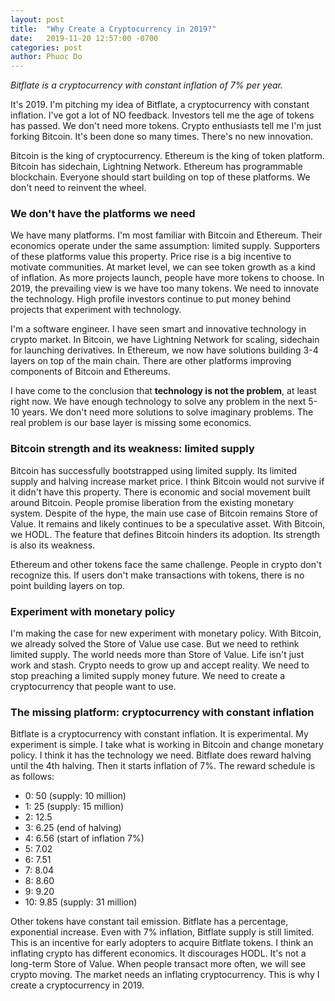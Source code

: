 ```yaml
---
layout: post
title:  "Why Create a Cryptocurrency in 2019?"
date:   2019-11-20 12:57:00 -0700
categories: post
author: Phuoc Do
---
```


*Bitflate is a cryptocurrency with constant inflation of 7% per year.*

It's 2019. I'm pitching my idea of Bitflate, a cryptocurrency with constant inflation. I've got a lot of NO feedback. Investors tell me the age of tokens has passed. We don't need more tokens. Crypto enthusiasts tell me I'm just forking Bitcoin. It's been done so many times. There's no new innovation.

Bitcoin is the king of cryptocurrency. Ethereum is the king of token platform. Bitcoin has sidechain, Lightning Network. Ethereum has programmable blockchain. Everyone should start building on top of these platforms. We don't need to reinvent the wheel.

### We don't have the platforms we need

We have many platforms. I'm most familiar with Bitcoin and Ethereum. Their economics operate under the same assumption: limited supply. Supporters of these platforms value this property. Price rise is a big incentive to motivate communities. At market level, we can see token growth as a kind of inflation. As more projects launch, people have more tokens to choose. In 2019, the prevailing view is we have too many tokens. We need to innovate the technology. High profile investors continue to put money behind projects that experiment with technology.

I'm a software engineer. I have seen smart and innovative technology in crypto market. In Bitcoin, we have Lightning Network for scaling, sidechain for launching derivatives. In Ethereum, we now have solutions building 3-4 layers on top of the main chain. There are other platforms improving components of Bitcoin and Ethereums.

I have come to the conclusion that **technology is not the problem**, at least right now. We have enough technology to solve any problem in the next 5-10 years. We don't need more solutions to solve imaginary problems. The real problem is our base layer is missing some economics.

### Bitcoin strength and its weakness: limited supply

Bitcoin has successfully bootstrapped using limited supply. Its limited supply and halving increase market price. I think Bitcoin would not survive if it didn't have this property. There is economic and social movement built around Bitcoin. People promise liberation from the existing monetary system. Despite of the hype, the main use case of Bitcoin remains Store of Value. It remains and likely continues to be a speculative asset. With Bitcoin, we HODL. The feature that defines Bitcoin hinders its adoption. Its strength is also its weakness.

Ethereum and other tokens face the same challenge. People in crypto don't recognize this. If users don't make transactions with tokens, there is no point building layers on top.

### Experiment with monetary policy

I'm making the case for new experiment with monetary policy. With Bitcoin, we already solved the Store of Value use case. But we need to rethink limited supply. The world needs more than Store of Value. Life isn't just work and stash. Crypto needs to grow up and accept reality. We need to stop preaching a limited supply money future. We need to create a cryptocurrency that people want to use.

### The missing platform: cryptocurrency with constant inflation

Bitflate is a cryptocurrency with constant inflation. It is experimental. My experiment is simple. I take what is working in Bitcoin and change monetary policy. I think it has the technology we need. Bitflate does reward halving until the 4th halving. Then it starts inflation of 7%. The reward schedule is as follows:

- 0: 50 (supply: 10 million)
- 1: 25 (supply: 15 million)
- 2: 12.5
- 3: 6.25 (end of halving)
- 4: 6.56 (start of inflation 7%)
- 5: 7.02
- 6: 7.51
- 7: 8.04
- 8: 8.60
- 9: 9.20
- 10: 9.85 (supply: 31 million)

Other tokens have constant tail emission. Bitflate has a percentage, exponential increase. Even with 7% inflation, Bitflate supply is still limited. This is an incentive for early adopters to acquire Bitflate tokens. I think an inflating crypto has different economics. It discourages HODL. It's not a long-term Store of Value. When people transact more often, we will see crypto moving. The market needs an inflating cryptocurrency. This is why I create a cryptocurrency in 2019.